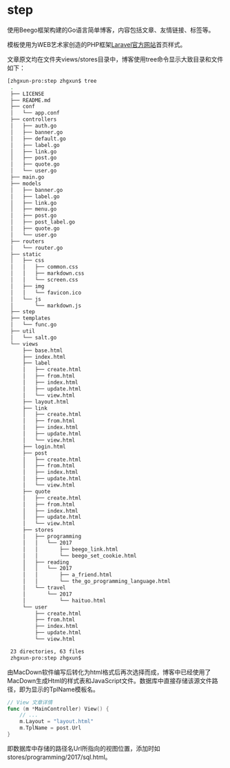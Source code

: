 # step
使用Beego框架构建的Go语言简单博客，内容包括文章、友情链接、标签等。

模板使用为WEB艺术家创造的PHP框架[Laravel官方网站](http://www.golaravel.com)首页样式。

文章原文均在文件夹views/stores目录中，博客使用tree命令显示大致目录和文件如下：
```bash
[zhgxun-pro:step zhgxun$ tree
 .
 ├── LICENSE
 ├── README.md
 ├── conf
 │   └── app.conf
 ├── controllers
 │   ├── auth.go
 │   ├── banner.go
 │   ├── default.go
 │   ├── label.go
 │   ├── link.go
 │   ├── post.go
 │   ├── quote.go
 │   └── user.go
 ├── main.go
 ├── models
 │   ├── banner.go
 │   ├── label.go
 │   ├── link.go
 │   ├── menu.go
 │   ├── post.go
 │   ├── post_label.go
 │   ├── quote.go
 │   └── user.go
 ├── routers
 │   └── router.go
 ├── static
 │   ├── css
 │   │   ├── common.css
 │   │   ├── markdown.css
 │   │   └── screen.css
 │   ├── img
 │   │   └── favicon.ico
 │   └── js
 │       └── markdown.js
 ├── step
 ├── templates
 │   └── func.go
 ├── util
 │   └── salt.go
 └── views
     ├── base.html
     ├── index.html
     ├── label
     │   ├── create.html
     │   ├── from.html
     │   ├── index.html
     │   ├── update.html
     │   └── view.html
     ├── layout.html
     ├── link
     │   ├── create.html
     │   ├── from.html
     │   ├── index.html
     │   ├── update.html
     │   └── view.html
     ├── login.html
     ├── post
     │   ├── create.html
     │   ├── from.html
     │   ├── index.html
     │   ├── update.html
     │   └── view.html
     ├── quote
     │   ├── create.html
     │   ├── from.html
     │   ├── index.html
     │   ├── update.html
     │   └── view.html
     ├── stores
     │   ├── programming
     │   │   └── 2017
     │   │       ├── beego_link.html
     │   │       └── beego_set_cookie.html
     │   ├── reading
     │   │   └── 2017
     │   │       ├── a_friend.html
     │   │       └── the_go_programming_language.html
     │   └── travel
     │       └── 2017
     │           └── haituo.html
     └── user
         ├── create.html
         ├── from.html
         ├── index.html
         ├── update.html
         └── view.html

 23 directories, 63 files
 zhgxun-pro:step zhgxun$
```

由MacDown软件编写后转化为html格式后再次选择而成，博客中已经使用了MacDown生成Html的样式表和JavaScript文件。数据库中直接存储该源文件路径，即为显示的TplName模板名。

```go
// View 文章详情
func (m *MainController) View() {
	// ...
	m.Layout = "layout.html"
	m.TplName = post.Url
}
```

即数据库中存储的路径名Url所指向的视图位置，添加时如 stores/programming/2017/sql.html。
